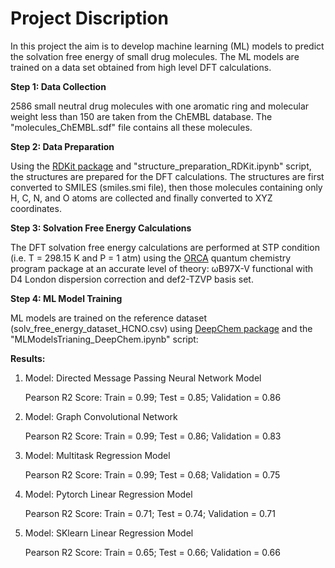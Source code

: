 # Project Discription

In this project the aim is to develop machine learning (ML) models to predict the solvation free energy of small drug molecules. The ML models are trained on a data set obtained from high level DFT calculations.  

**Step 1: Data Collection**

2586 small neutral drug molecules with one aromatic ring and molecular weight less than 150 are taken from the ChEMBL database. The "molecules_ChEMBL.sdf" file contains all these molecules.

**Step 2: Data Preparation**

Using the [RDKit package](https://www.rdkit.org/) and "structure_preparation_RDKit.ipynb" script, the structures are prepared for the DFT calculations. The structures are first converted to SMILES (smiles.smi file), then those molecules containing only H, C, N, and O atoms are collected and finally converted to XYZ coordinates.

**Step 3: Solvation Free Energy Calculations**

The DFT solvation free energy calculations are performed at STP condition (i.e. T = 298.15 K and P = 1 atm) using the [ORCA](https://orcaforum.kofo.mpg.de) quantum chemistry program package at an accurate level of theory: ωB97X-V functional with D4 London dispersion correction and def2-TZVP basis set.

**Step 4: ML Model Training**

ML models are trained on the reference dataset (solv_free_energy_dataset_HCNO.csv) using [DeepChem package](https://deepchem.io/) and the "MLModelsTrianing_DeepChem.ipynb" script:

**Results:**

1) Model: Directed Message Passing Neural Network Model

   Pearson R2 Score: Train = 0.99; Test = 0.85; Validation = 0.86

2) Model: Graph Convolutional Network

   Pearson R2 Score: Train = 0.99; Test = 0.86; Validation = 0.83
   
3) Model: Multitask Regression Model

   Pearson R2 Score: Train = 0.99; Test = 0.68; Validation = 0.75
   
4) Model: Pytorch Linear Regression Model

   Pearson R2 Score: Train = 0.71; Test = 0.74; Validation = 0.71
   
5) Model: SKlearn Linear Regression Model

   Pearson R2 Score: Train = 0.65; Test = 0.66; Validation = 0.66
